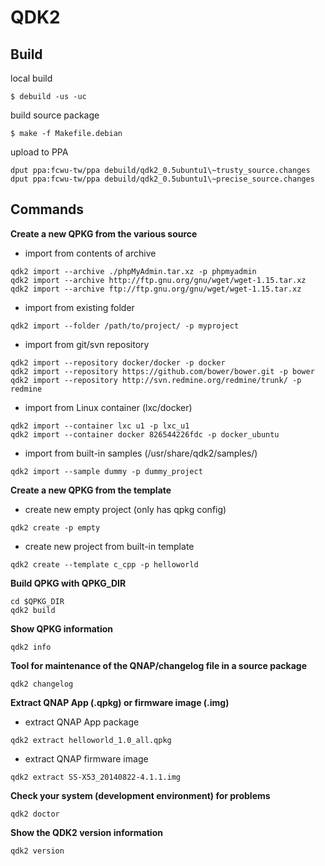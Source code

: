 QDK2
====

Build
-----

local build

```
$ debuild -us -uc
```

build source package

```
$ make -f Makefile.debian 
```

upload to PPA

```
dput ppa:fcwu-tw/ppa debuild/qdk2_0.5ubuntu1\~trusty_source.changes
dput ppa:fcwu-tw/ppa debuild/qdk2_0.5ubuntu1\~precise_source.changes
```

Commands
--------

**Create a new QPKG from the various source**

* import from contents of archive

```
qdk2 import --archive ./phpMyAdmin.tar.xz -p phpmyadmin
qdk2 import --archive http://ftp.gnu.org/gnu/wget/wget-1.15.tar.xz
qdk2 import --archive ftp://ftp.gnu.org/gnu/wget/wget-1.15.tar.xz
```

* import from existing folder

```
qdk2 import --folder /path/to/project/ -p myproject
```

* import from git/svn repository

```
qdk2 import --repository docker/docker -p docker
qdk2 import --repository https://github.com/bower/bower.git -p bower
qdk2 import --repository http://svn.redmine.org/redmine/trunk/ -p redmine
```

* import from Linux container (lxc/docker)

```
qdk2 import --container lxc u1 -p lxc_u1
qdk2 import --container docker 826544226fdc -p docker_ubuntu
```

* import from built-in samples (/usr/share/qdk2/samples/)

```
qdk2 import --sample dummy -p dummy_project
```

**Create a new QPKG from the template**

* create new empty project (only has qpkg config)

```
qdk2 create -p empty
```

* create new project from built-in template

```
qdk2 create --template c_cpp -p helloworld
```

**Build QPKG with QPKG_DIR**

```
cd $QPKG_DIR
qdk2 build
```

**Show QPKG information**
```
qdk2 info
```

**Tool for maintenance of the QNAP/changelog file in a source package**

```
qdk2 changelog
```

**Extract QNAP App (.qpkg) or firmware image (.img)**
    
* extract QNAP App package

```
qdk2 extract helloworld_1.0_all.qpkg
```

* extract QNAP firmware image

```
qdk2 extract SS-X53_20140822-4.1.1.img
```

**Check your system (development environment) for problems**

```
qdk2 doctor
```

**Show the QDK2 version information**

```
qdk2 version
```
